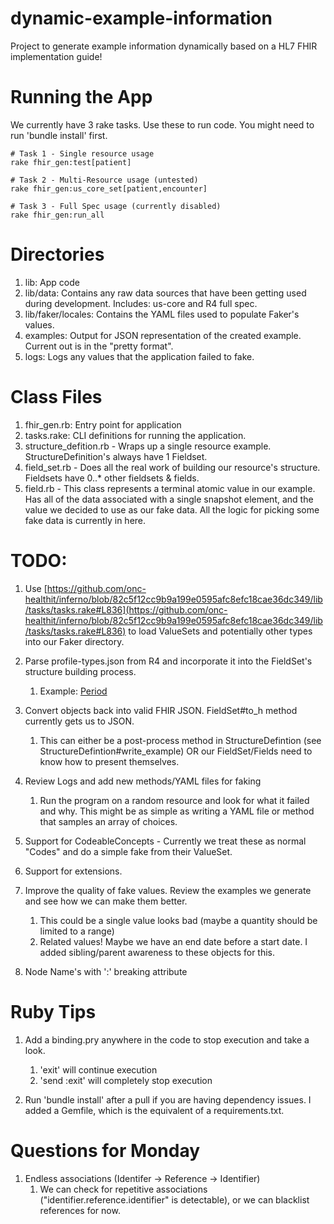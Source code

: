 # dynamic-example-information
Project to generate example information dynamically based on a HL7 FHIR implementation guide!

# Running the App
We currently have 3 rake tasks. Use these to run code. You might need to run 'bundle install' first.
```
# Task 1 - Single resource usage
rake fhir_gen:test[patient]

# Task 2 - Multi-Resource usage (untested)
rake fhir_gen:us_core_set[patient,encounter]

# Task 3 - Full Spec usage (currently disabled)
rake fhir_gen:run_all
```

# Directories

1. lib: App code
2. lib/data: Contains any raw data sources that have been getting used during development. Includes: us-core and R4 full spec.
3. lib/faker/locales: Contains the YAML files used to populate Faker's values.
4. examples: Output for JSON representation of the created example. Current out is in the "pretty format".
5. logs: Logs any values that the application failed to fake.

# Class Files
1. fhir_gen.rb: Entry point for application
2. tasks.rake: CLI definitions for running the application.
3. structure_defition.rb - Wraps up a single resource example. StructureDefinition's always have 1 Fieldset.
4. field_set.rb - Does all the real work of building our resource's structure. Fieldsets have 0..* other fieldsets & fields.
5. field.rb - This class represents a terminal atomic value in our example. Has all of the data associated with a single snapshot element, and the value we decided to use as our fake data. All the logic for picking some fake data is currently in here.

# TODO:
1. Use [https://github.com/onc-healthit/inferno/blob/82c5f12cc9b9a199e0595afc8efc18cae36dc349/lib/tasks/tasks.rake#L836](https://github.com/onc-healthit/inferno/blob/82c5f12cc9b9a199e0595afc8efc18cae36dc349/lib/tasks/tasks.rake#L836) to load ValueSets and potentially other types into our Faker directory.

2. Parse profile-types.json from R4 and incorporate it into the FieldSet's structure building process.
    1. Example: [Period](http://hl7.org/fhir/us/core/StructureDefinition-us-core-patient-definitions.html#Patient.telecom.period)

3. Convert objects back into valid FHIR JSON. FieldSet#to_h method currently gets us to JSON.
    1. This can either be a post-process method in StructureDefintion (see StructureDefintion#write_example) OR our FieldSet/Fields need to know how to present themselves.

4. Review Logs and add new methods/YAML files for faking
    1. Run the program on a random resource and look for what it failed and why. This might be as simple as writing a YAML file or method that samples an array of choices.

5. Support for CodeableConcepts - Currently we treat these as normal "Codes" and do a simple fake from their ValueSet.

6. Support for extensions.

7. Improve the quality of fake values. Review the examples we generate and see how we can make them better.
    1. This could be a single value looks bad (maybe a quantity should be limited to a range)
    2. Related values! Maybe we have an end date before a start date. I added sibling/parent awareness to these objects for this.

8. Node Name's with ':' breaking attribute

# Ruby Tips

1. Add a binding.pry anywhere in the code to stop execution and take a look.
    1. 'exit' will continue execution
    2. 'send :exit' will completely stop execution

2. Run 'bundle install' after a pull if you are having dependency issues. I added a Gemfile, which is the equivalent of a requirements.txt.

# Questions for Monday
1. Endless associations (Identifer -> Reference -> Identifier)
    1. We can check for repetitive associations ("identifier.reference.identifier" is detectable), or we can blacklist references for now.